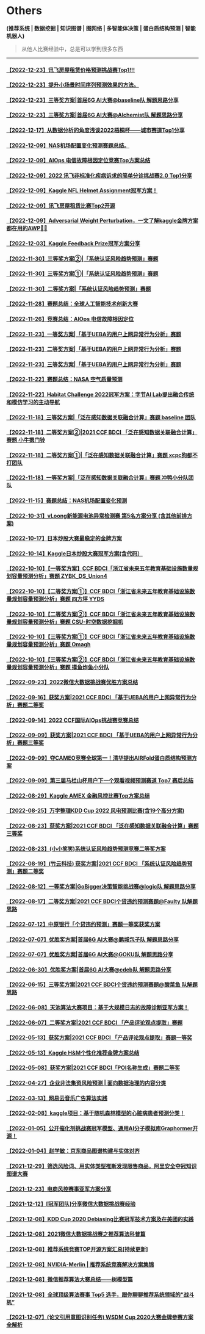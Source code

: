 # Others
**(推荐系统 | 数据挖掘 | 知识图谱 | 图网络 | 多智能体决策 | 蛋白质结构预测 | 智能机器人)**
> 从他人比赛经验中，总是可以学到很多东西

---
#### [【2022-12-23】讯飞房屋租赁价格预测挑战赛Top1!!!](http://mp.weixin.qq.com/s?__biz=Mzk0NDE5Nzg1Ng==&mid=2247505875&idx=1&sn=4413426db5e2c51af92b550e94abec7b&chksm=c32ace5cf45d474ae505825adb852aa85dac9c90c5ce9db4f907c760e97aaf7c7fafcf1ab0e5#rd)
#### [【2022-12-23】提升小场景时间序列预测效果的方法。](http://mp.weixin.qq.com/s?__biz=Mzk0NDE5Nzg1Ng==&mid=2247505912&idx=1&sn=c3f222e1edf00af20c6fc734c56b3172&chksm=c32ace77f45d476189b1936df1a5f7be24219b87b4ceedaadf2691ed0d5c4e0b6ce4518e2ff9#rd)
#### [【2022-12-23】三等奖方案|首届6G AI大赛@baseline队 解题思路分享](https://mp.weixin.qq.com/s/SgBWO6tylTfXQ3T0iFNETw)
#### [【2022-12-23】三等奖方案|首届6G AI大赛@Alchemist队 解题思路分享](https://mp.weixin.qq.com/s/TikPXaLHHOpiLTKoC0MjNA)
#### [【2022-12-17】从数据分析的角度浅谈2022梧桐杯——城市赛道Top1分享](https://mp.weixin.qq.com/s/bbt0lyPotRw6ospOjJjotQ)
#### [【2022-12-09】NAS机场配置变化预测赛题总结。](http://mp.weixin.qq.com/s?__biz=Mzk0NDE5Nzg1Ng==&mid=2247505708&idx=1&sn=48a8d11c77e520c07bffecd81ab9c599&chksm=c32acea3f45d47b529cec54724afdf4196615a9177b9abf504283f3f1fd711203e31ca3a8ab2#rd)
#### [【2022-12-09】AIOps 电信故障根因定位竞赛Top方案总结](http://mp.weixin.qq.com/s?__biz=Mzk0NDE5Nzg1Ng==&mid=2247505754&idx=1&sn=d45a33fca19ddd0d33192d621c620473&chksm=c32aced5f45d47c31b98cb9675e2503de50bd24ec2f31bb0ace70f5612621aea43607aa0aa69#rd)
#### [【2022-12-09】2022 讯飞非标准化疾病诉求的简单分诊挑战赛2.0 Top1分享](http://mp.weixin.qq.com/s?__biz=Mzk0NDE5Nzg1Ng==&mid=2247505848&idx=2&sn=87c6319660b10040de7bc0c4717d419f&chksm=c32ace37f45d47215d4064cc7c283af40f34a7f1c5097ea4011458f854dd1a066e626ec7897a#rd)
#### [【2022-12-09】Kaggle NFL Helmet Assignment冠军方案！](http://mp.weixin.qq.com/s?__biz=Mzk0NDE5Nzg1Ng==&mid=2247505861&idx=1&sn=825d484da746cf191eb34be90d521389&chksm=c32ace4af45d475cafa77912273e2a825a8e8c79fcb521f4775299ef1bfc3c3c927f4a99d2cf#rd)
#### [【2022-12-09】讯飞房屋租赁比赛Top2开源](http://mp.weixin.qq.com/s?__biz=Mzk0NDE5Nzg1Ng==&mid=2247505869&idx=2&sn=86a2ea68f36870e1648d965a05017dae&chksm=c32ace42f45d4754d3e642929484645b199002e7be9de020e0171bc7d4ed6f214948d0110d48#rd)
#### [【2022-12-09】Adversarial Weight Perturbation，一文了解kaggle金牌方案都在用的AWP🥇🥇](http://mp.weixin.qq.com/s?__biz=MzAxOTU5NTU4MQ==&mid=2247490374&idx=1&sn=033ed7bab413e7ecd4001588f1208d61&chksm=9bc5f314acb27a02d5cb45ae26c045b42a18fc995e389e6df6d580c102af9bfd1b5294607776#rd)
#### [【2022-12-03】Kaggle Feedback Prize冠军方案分享](http://mp.weixin.qq.com/s?__biz=Mzk0NDE5Nzg1Ng==&mid=2247505798&idx=1&sn=7d6d9ee97404541b826ed3c61cea5e3a&chksm=c32ace09f45d471f86163e9bba572cffab661438370807a7f3b3c311164f7e73d3f0ac656baa#rd)
#### [【2022-11-30】三等奖方案②|「系统认证风险趋势预测」赛题](http://mp.weixin.qq.com/s?__biz=MzI5ODQxMTk5MQ==&mid=2247511631&idx=3&sn=0e1e7eb95c4c7b647a7a4bc98e9f9459&chksm=eca4dcf7dbd355e1b5f61b5892e01773df732a7070b25772abd9ea794170537b3e83f36a057e#rd)
#### [【2022-11-30】三等奖方案①|「系统认证风险趋势预测」赛题](http://mp.weixin.qq.com/s?__biz=MzI5ODQxMTk5MQ==&mid=2247511631&idx=2&sn=aedf255f3fb902f3aa3b91f26c848c2e&chksm=eca4dcf7dbd355e12894209933c5fb9e2007f055e07a99605763ac554693dec8745cd23e27cc#rd)
#### [【2022-11-30】二等奖方案|「系统认证风险趋势预测」赛题](http://mp.weixin.qq.com/s?__biz=MzI5ODQxMTk5MQ==&mid=2247511631&idx=1&sn=449228647107050027e6a5cd9a35c500&chksm=eca4dcf7dbd355e13ceb06043321e4584049840adf78979cecce37e1890c66219b17defed4f6#rd)
#### [【2022-11-28】赛题总结：全球人工智能技术创新大赛](http://mp.weixin.qq.com/s?__biz=MzIwNDA5NDYzNA==&mid=2247500363&idx=1&sn=700a81a9ee660cfae2d90c87a6a71da0&chksm=96c7ef8ea1b066982bc693885e5f9e88452d32c90dadf7284bbff8fdb7e48e5555a1a5fd661b#rd)
#### [【2022-11-26】竞赛总结：AIOps 电信故障根因定位](https://mp.weixin.qq.com/s/lN1HHHn9QVpaZVr-iGqH9A)
#### [【2022-11-23】一等奖方案|「基于UEBA的用户上网异常行为分析」赛题](https://mp.weixin.qq.com/s/zI0uKhiZZDyNMAwKjdoBHg)
#### [【2022-11-23】二等奖方案|「基于UEBA的用户上网异常行为分析」赛题](https://mp.weixin.qq.com/s/2HKSUnPIqzZ_vi4w1ejNBg)
#### [【2022-11-23】三等奖方案|「基于UEBA的用户上网异常行为分析」赛题](https://mp.weixin.qq.com/s/cNbuUJcf4bYRbySq9fYgBg)
#### [【2022-11-22】赛题总结：NASA 空气质量预测](https://mp.weixin.qq.com/s/RIoa2ScRLT2Y7p2olxTfDA)
#### [【2022-11-22】Habitat Challenge 2022冠军方案：字节AI Lab提出融合传统和模仿学习的主动导航](https://mp.weixin.qq.com/s/DGYv97OMYDtA6HVY04h-Dg)
#### [【2022-11-18】三等奖方案|「泛在感知数据关联融合计算」赛题 baseline 团队](https://mp.weixin.qq.com/s/_bAsK3d9evpXHXmnA4ow0w)
#### [【2022-11-18】二等奖方案②|2021 CCF BDCI 「泛在感知数据关联融合计算」赛题 小牛摁门铃](https://mp.weixin.qq.com/s/tIh8MmglnddJnJUGmAqSww)
#### [【2022-11-18】二等奖方案①|「泛在感知数据关联融合计算」赛题 xcpc狗都不打团队](https://mp.weixin.qq.com/s/r7Ch3GVFOarBzCvKWN0g8A)
#### [【2022-11-18】一等奖方案|「泛在感知数据关联融合计算」赛题 冲鸭小分队团队](https://mp.weixin.qq.com/s/Z30-hwDkAXzbgwUTIKdLHA)
#### [【2022-11-15】赛题总结：NAS机场配置变化预测](https://mp.weixin.qq.com/s/wjJ4vXF4Dxw8vfofVNbnZg)
#### [【2022-10-31】vLoong新能源电池异常检测赛 第5名方案分享 (含其他前排方案)](https://mp.weixin.qq.com/s/bY948S7NWzsG5uedtjAm0Q)
#### [【2022-10-17】日本炒股大赛最稳定的金牌方案](https://mp.weixin.qq.com/s/seHvAv6uMk-QnXv3E-ts1w)
#### [【2022-10-14】Kaggle日本炒股大赛冠军方案(含代码）](https://mp.weixin.qq.com/s/5M-eNMbF4EBlIMVXfgjnwg)
#### [【2022-10-10】【一等奖方案】CCF BDCI「浙江省未来五年教育基础设施数量规划容量预测分析」赛题 ZYBK_DS_Union4](https://mp.weixin.qq.com/s/D4X-iBZxBT0xmgSnxgJ2nQ)
#### [【2022-10-10】【二等奖方案①】CCF BDCI「浙江省未来五年教育基础设施数量规划容量预测分析」赛题 四方坪 YYDS](https://mp.weixin.qq.com/s/_CGLPMTiSeXkrFb61LwnWw)
#### [【2022-10-10】【二等奖方案②】CCF BDCI「浙江省未来五年教育基础设施数量规划容量预测分析」赛题 CSU-时空数据挖掘机](https://mp.weixin.qq.com/s/d0F958bw5Qg-paVL5wLA0w)
#### [【2022-10-10】【三等奖方案①】CCF BDCI「浙江省未来五年教育基础设施数量规划容量预测分析」赛题 Omagh](https://mp.weixin.qq.com/s/IIvP81X32W8bGiBz1Q4IkA)
#### [【2022-10-10】【三等奖方案②】CCF BDCI「浙江省未来五年教育基础设施数量规划容量预测分析」赛题 摸鱼炸鱼小分队](https://mp.weixin.qq.com/s/wNMRYAtREwQwrcXEq7jumA)
#### [【2022-09-23】2022微信大数据挑战赛优胜方案总结](https://mp.weixin.qq.com/s/AkZvomdKaCbsTSSH4jBDKg)
#### [【2022-09-16】获奖方案|2021 CCF BDCI 「基于UEBA的用户上网异常行为分析」赛题二等奖](https://mp.weixin.qq.com/s/2auKhJCDcsSiyy7ekwv4Yg)
#### [【2022-09-14】2022 CCF国际AIOps挑战赛竞赛总结](https://mp.weixin.qq.com/s/CbVmY2RVR_ZRB3MaJ4lqmQ)
#### [【2022-09-09】获奖方案|2021 CCF BDCI 「基于UEBA的用户上网异常行为分析」赛题三等奖](https://mp.weixin.qq.com/s/Ouko7-nFZkJfyKcCf4AoAw)
#### [【2022-09-09】夺CAMEO竞赛全球第一！清华提出AIRFold蛋白质结构预测方案](https://mp.weixin.qq.com/s/52MFjmG3ZzyKTMUTcJRm1w)
#### [【2022-09-09】第三届马栏山杯用户下一个观看视频预测赛道 Top7 赛后总结](https://mp.weixin.qq.com/s/IhWHkzx-y8U6ZbC6kGiuCg)
#### [【2022-08-29】Kaggle AMEX 金融风控比赛Top方案总结](https://mp.weixin.qq.com/s/z4DZm3JdbardzSis91lrAA)
#### [【2022-08-25】万字整理KDD Cup 2022 风电预测比赛(含19个高分方案)](https://mp.weixin.qq.com/s/-zMvykSXd3X4HYnu7938Uw)
#### [【2022-08-23】获奖方案|2021 CCF BDCI 「泛在感知数据关联融合计算」赛题三等奖](https://mp.weixin.qq.com/s/OWuj5TkrxxwwdfziW1S5Mg)
#### [【2022-08-23】(小小笑笑)系统认证风险趋势预测竞赛二等奖方案](https://mp.weixin.qq.com/s/gMclrGHPP7mzXJV9Nn_8-A)
#### [【2022-08-19】(竹云科技) 获奖方案|2021 CCF BDCI 「系统认证风险趋势预测」赛题二等奖](https://mp.weixin.qq.com/s/6hIfiB9l9K_pXAqt9Lew4A)
#### [【2022-08-12】一等奖方案|GoBigger决策智能挑战赛@logic队 解题思路分享](https://mp.weixin.qq.com/s/c3iwaWN5jVx7DM1dsGx3mw)
#### [【2022-08-17】二等奖方案|2021 CCF BDCI个贷违约预测赛题@Faulty 队解题思路](https://mp.weixin.qq.com/s/BdOSAKIL4tzhCRxHz9AKKg)
#### [【2022-07-12】中原银行「个贷违约预测」赛题一等奖获奖方案](https://mp.weixin.qq.com/s/hnNueD98r5DzHvJXiibPDQ)
#### [【2022-07-07】优胜奖方案|首届6G AI大赛@鹏城包子队 解题思路分享](https://mp.weixin.qq.com/s?__biz=MzI5ODQxMTk5MQ==&mid=2247506633&idx=1&sn=767fb3837274cc28456a3967c5f9f160&chksm=eca4a871dbd321679cde61e31d42c597b0fe5f135131c143ec7b4a74e913d64f8610ee9a81e4&scene=178&cur_album_id=1822046196287258625#rd)
#### [【2022-07-07】优胜奖方案|首届6G AI大赛@GOKU队 解题思路分享](https://mp.weixin.qq.com/s?__biz=MzI5ODQxMTk5MQ==&mid=2247506745&idx=1&sn=e8d552e21c2da32f79bb435841dd3992&chksm=eca4a981dbd32097c6ff1ec42f203bde8c2dfda52cd20d89f1561e6c9adef67dea405bf8debf&scene=178&cur_album_id=1822046196287258625#rd)
#### [【2022-06-30】优胜奖方案|首届6G AI大赛@cdeb队 解题思路分享](https://mp.weixin.qq.com/s/1xYZpk0kD4y51CpjRXPgMQ)
#### [【2022-06-15】三等奖方案|2021 CCF BDCI个贷违约预测赛题@酸菜鱼 队解题思路](https://mp.weixin.qq.com/s/Gpk58GOZ-pUQI63Srx_gYA)
#### [【2022-06-08】天池算法大赛项目：基于大规模日志的故障诊断亚军方案！](https://mp.weixin.qq.com/s/GwrcPwTNHTXb46ek0-rWKA)
#### [【2022-06-07】二等奖方案|2021 CCF BDCI 「产品评论观点提取」赛题](https://mp.weixin.qq.com/s/-LrrbFxOtVOiyvjxewLxcw)
#### [【2022-05-13】获奖方案|2021 CCF BDCI 「产品评论观点提取」赛题一等奖](https://mp.weixin.qq.com/s/MFa9bqEcPah2pdt1PfbeeA)
#### [【2022-05-13】Kaggle H&M个性化推荐金牌方案总结](https://mp.weixin.qq.com/s/JieqWl4wQXHP2t9Ew6fd6w)
#### [【2022-05-08】获奖方案|2021 CCF BDCI「POI名称生成」赛题二等奖](https://mp.weixin.qq.com/s/q6JUySACQR748Vty5I30BA)
#### [【2022-04-27】企业非法集资风险预测 | 面向数据治理的内容分类](https://mp.weixin.qq.com/s/Fem7Zxn4tD7sbRRYsNEkcQ)
#### [【2022-03-13】网易云音乐广告算法实践](https://mp.weixin.qq.com/s/wpgESXcT8UVwDjtPZdo_Bg)
#### [【2022-02-08】kaggle项目：基于随机森林模型的心脏病患者预测分类！](https://mp.weixin.qq.com/s/ylREDKB-HFo0b2mxphXd_g)
#### [【2022-01-05】公开催化剂挑战赛冠军模型、通用AI分子模拟库Graphormer开源！](https://mp.weixin.qq.com/s/oOrRYf8anJqwiMrVq-H_8g)
#### [【2022-01-04】赵学敏：京东商品图谱构建与实体对齐](https://mp.weixin.qq.com/s/9y4x4Ui4a5HiHRwi-gGRmA)
#### [【2021-12-29】筛选风险词、用实体类型推断发现限售商品，阿里安全夺冠知识图谱大赛](https://mp.weixin.qq.com/s/1AXztwJCgkEauOKZwfs5Kw)
#### [【2021-12-23】电商风控赛事亚军方案分享](https://mp.weixin.qq.com/s/jpJBvPihhHxREC6-FcXGyQ)
#### [【2021-12-12】[冠军团队]分享微信大数据挑战赛经验](https://mp.weixin.qq.com/s/Jxydvm9Ri11i4RF4NbS0bA)
#### [【2021-12-08】KDD Cup 2020 Debiasing比赛冠军技术方案及在美团的实践](https://tech.meituan.com/2020/08/20/kdd-cup-debiasing-practice.html)
#### [【2021-12-08】2021微信大数据挑战赛之推荐算法科普篇](https://developers.weixin.qq.com/community/develop/article/doc/0000e60e1c8ed881174c39f9d56413)
#### [【2021-12-08】推荐系统竞赛TOP开源方案汇总[持续更新]](https://zhuanlan.zhihu.com/p/269635363)
#### [【2021-12-08】NVIDIA-Merlin | 推荐系统竞赛解决方案集锦](https://zhuanlan.zhihu.com/p/442001853)
#### [【2021-12-08】微信推荐算法大赛总结——树模型篇](https://zhuanlan.zhihu.com/p/402162597)
#### [【2021-12-08】全球顶级算法赛事 Top5 选手，跟你聊聊推荐系统领域的“战斗机”](https://gitbook.cn/gitchat/geekbook/5c4abd3b4ab8b926cf73acc5/topic/5c52ef1cdc96fe6e50a51cb8)
#### [【2021-12-07】(论文引用意图识别任务) WSDM Cup 2020大赛金牌参赛方案全解析](https://segmentfault.com/a/1190000037442413)
